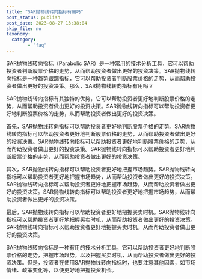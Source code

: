 ```yaml
---
title: "SAR抛物线转向指标有用吗"
post_status: publish
post_date: 2023-08-27 13:38:04
skip_file: no
taxonomy:
  category:
        - "faq"
---
```


SAR抛物线转向指标（Parabolic SAR）是一种常用的技术分析工具，它可以帮助投资者判断股票价格的走势，从而帮助投资者做出更好的投资决策。SAR抛物线转向指标是一种趋势跟踪指标，它可以帮助投资者判断股票价格的走势，从而帮助投资者做出更好的投资决策。那么，SAR抛物线转向指标有用吗？

SAR抛物线转向指标有其独特的优势，它可以帮助投资者更好地判断股票价格的走势，从而帮助投资者做出更好的投资决策。SAR抛物线转向指标可以帮助投资者更好地判断股票价格的走势，从而帮助投资者做出更好的投资决策。

首先，SAR抛物线转向指标可以帮助投资者更好地判断股票价格的走势。SAR抛物线转向指标可以帮助投资者更好地判断股票价格的走势，从而帮助投资者做出更好的投资决策。SAR抛物线转向指标可以帮助投资者更好地判断股票价格的走势，从而帮助投资者做出更好的投资决策。SAR抛物线转向指标可以帮助投资者更好地判断股票价格的走势，从而帮助投资者做出更好的投资决策。

其次，SAR抛物线转向指标可以帮助投资者更好地把握市场趋势。SAR抛物线转向指标可以帮助投资者更好地把握市场趋势，从而帮助投资者做出更好的投资决策。SAR抛物线转向指标可以帮助投资者更好地把握市场趋势，从而帮助投资者做出更好的投资决策。SAR抛物线转向指标可以帮助投资者更好地把握市场趋势，从而帮助投资者做出更好的投资决策。

最后，SAR抛物线转向指标可以帮助投资者更好地把握买卖时机。SAR抛物线转向指标可以帮助投资者更好地把握买卖时机，从而帮助投资者做出更好的投资决策。SAR抛物线转向指标可以帮助投资者更好地把握买卖时机，从而帮助投资者做出更好的投资决策。

SAR抛物线转向指标是一种有用的技术分析工具，它可以帮助投资者更好地判断股票价格的走势，把握市场趋势，以及把握买卖时机，从而帮助投资者做出更好的投资决策。但是，投资者在使用SAR抛物线转向指标时，也要注意其他因素，如市场情绪、政策变化等，以便更好地把握投资机会。
